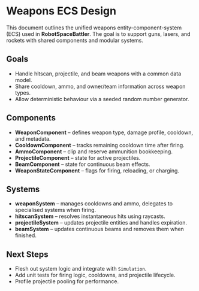 # Weapons ECS Design

This document outlines the unified weapons entity-component-system (ECS) used in **RobotSpaceBattler**. The goal is to support guns, lasers, and rockets with shared components and modular systems.

## Goals
- Handle hitscan, projectile, and beam weapons with a common data model.
- Share cooldown, ammo, and owner/team information across weapon types.
- Allow deterministic behaviour via a seeded random number generator.

## Components
- **WeaponComponent** – defines weapon type, damage profile, cooldown, and metadata.
- **CooldownComponent** – tracks remaining cooldown time after firing.
- **AmmoComponent** – clip and reserve ammunition bookkeeping.
- **ProjectileComponent** – state for active projectiles.
- **BeamComponent** – state for continuous beam effects.
- **WeaponStateComponent** – flags for firing, reloading, or charging.

## Systems
- **weaponSystem** – manages cooldowns and ammo, delegates to specialised systems when firing.
- **hitscanSystem** – resolves instantaneous hits using raycasts.
- **projectileSystem** – updates projectile entities and handles expiration.
- **beamSystem** – updates continuous beams and removes them when finished.

## Next Steps
- Flesh out system logic and integrate with `Simulation`.
- Add unit tests for firing logic, cooldowns, and projectile lifecycle.
- Profile projectile pooling for performance.
